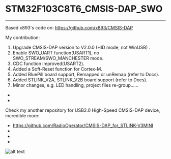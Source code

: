 # STM32F103C8T6_CMSIS-DAP_SWO
-----------------------------

Based x893's code on: https://github.com/x893/CMSIS-DAP

My contribution:

1. Upgrade CMSIS-DAP version to V2.0.0 (HID mode, not WinUSB) .
2. Enable SWO_UART function(USART1), no SWO_STREAM/SWO_MANCHESTER mode.
3. CDC function improved(USART2).
4. Added a Soft-Reset function for Cortex-M.
5. Added BluePill board support, Remapped or unRemap (refer to Docs).
6. Added STLINK_V2A, STLINK_V2B board support (refer to Docs).
7. Minor changes, e.g. LED handling, project files re-group......
 -
 -
 
Check my another repository for USB2.0 High-Speed CMSIS-DAP device, incredible more:

 - https://github.com/RadioOperator/CMSIS-DAP_for_STLINK-V3MINI
 -
 - 
 - 

![alt text](https://github.com/RadioOperator/STM32F103C8T6_CMSIS-DAP_SWO/blob/master/Doc/Bluepill/1.SWD_Remapped.jpg)
